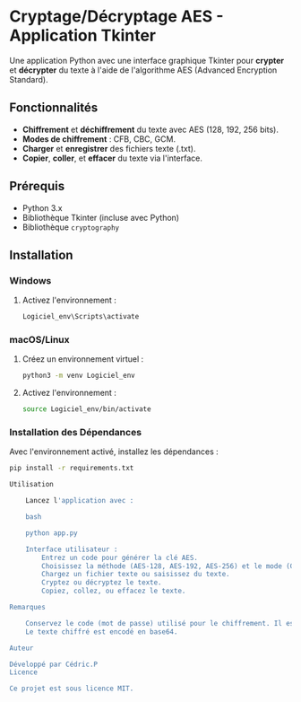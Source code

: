 # Cryptage/Décryptage AES - Application Tkinter

Une application Python avec une interface graphique Tkinter pour **crypter** et **décrypter** du texte à l'aide de l'algorithme AES (Advanced Encryption Standard).

## Fonctionnalités

- **Chiffrement** et **déchiffrement** du texte avec AES (128, 192, 256 bits).
- **Modes de chiffrement** : CFB, CBC, GCM.
- **Charger** et **enregistrer** des fichiers texte (.txt).
- **Copier**, **coller**, et **effacer** du texte via l'interface.

## Prérequis

- Python 3.x
- Bibliothèque Tkinter (incluse avec Python)
- Bibliothèque `cryptography`

## Installation

### Windows

1. Activez l'environnement :

    ```bash
    Logiciel_env\Scripts\activate
    ```

### macOS/Linux

1. Créez un environnement virtuel :

    ```bash
    python3 -m venv Logiciel_env
    ```

2. Activez l'environnement :

    ```bash
    source Logiciel_env/bin/activate
    ```

### Installation des Dépendances

Avec l'environnement activé, installez les dépendances :

```bash
pip install -r requirements.txt

Utilisation

    Lancez l'application avec :

    bash

    python app.py

    Interface utilisateur :
        Entrez un code pour générer la clé AES.
        Choisissez la méthode (AES-128, AES-192, AES-256) et le mode (CFB, CBC, GCM).
        Chargez un fichier texte ou saisissez du texte.
        Cryptez ou décryptez le texte.
        Copiez, collez, ou effacez le texte.

Remarques

    Conservez le code (mot de passe) utilisé pour le chiffrement. Il est indispensable pour le décryptage.
    Le texte chiffré est encodé en base64.

Auteur

Développé par Cédric.P
Licence

Ce projet est sous licence MIT.
